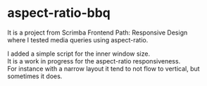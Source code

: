 # aspect-ratio-bbq

It is a project from Scrimba Frontend Path: Responsive Design \
where I tested media queries using aspect-ratio.

I added a simple script for the inner window size.\
It is a work in progress for the aspect-ratio responsiveness.\
For instance with a narrow layout it tend to not flow to vertical, but sometimes it does.
